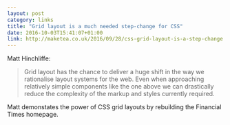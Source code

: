 ```yaml
---
layout: post
category: links
title: "Grid layout is a much needed step-change for CSS"
date: 2016-10-03T15:41:07+01:00
link: http://maketea.co.uk/2016/09/28/css-grid-layout-is-a-step-change.html
---
```


Matt Hinchliffe:

> Grid layout has the chance to deliver a huge shift in the way we rationalise layout systems for the web. Even when approaching relatively simple components like the one above we can drastically reduce the complexity of the markup and styles currently required.

Matt demonstates the power of CSS grid layouts by rebuilding the Financial Times homepage.
